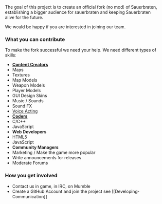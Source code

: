 The goal of this project is to create an official fork (no mod) of Sauerbraten, establishing a bigger audience for sauerbraten and keeping Sauerbraten alive for the future.

We would be happy if you are interested in joining our team.

### What you can contribute

To make the fork successful we need your help. We need different types of skills:

* **[Content Creators](https://github.com/inexor-game/code/wiki/How-to-Contribute-Content)**
 * Maps
 * Textures
 * Map Models
 * Weapon Models
 * Player Models
 * GUI Design Skins
 * Music / Sounds
 * Sound FX
 * [Voice Acting](https://github.com/inexor-game/code/issues/255)
* **[Coders](https://github.com/inexor-game/code/wiki/How-To-Contribute-Code)**
 * C/C++
 * JavaScript
* **Web Developers**
 * HTML5
 * JavaScript
* **Community Managers**
 * Marketing / Make the game more popular
 * Write announcements for releases
 * Moderate Forums

### How you get involved

* Contact us in game, in IRC, on Mumble
* Create a GitHub Account and join the project see [[Developing-Communication]]
